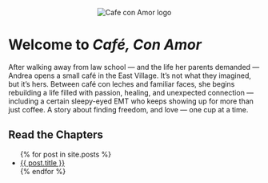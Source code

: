 <!-- Inject custom CSS -->
<link rel="stylesheet" href="{{ '/assets/css/custom.css' | relative_url }}">

<!-- Logo -->
<p style="text-align: center;">
  <img src="{{ '/assets/img/logo.png' | relative_url }}" alt="Cafe con Amor logo" style="max-width: 200px;">
</p>

# Welcome to *Café, Con Amor*

After walking away from law school — and the life her parents demanded — Andrea opens a small café in the East Village. It’s not what they imagined, but it’s hers. Between café con leches and familiar faces, she begins rebuilding a life filled with passion, healing, and unexpected connection — including a certain sleepy-eyed EMT who keeps showing up for more than just coffee. A story about finding freedom, and love — one cup at a time.

## Read the Chapters
<ul>
  {% for post in site.posts %}
    <li><a href="{{ post.url }}">{{ post.title }}</a></li>
  {% endfor %}
</ul>
